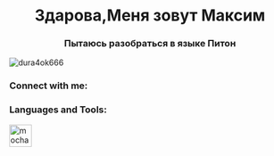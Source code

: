 <h1 align="center">Здарова,Меня зовут Максим</h1>
<h3 align="center">Пытаюсь разобраться в языке Питон</h3>

<p align="left"> <img src="https://komarev.com/ghpvc/?username=dura4ok666&label=Profile%20views&color=0e75b6&style=flat" alt="dura4ok666" /> </p>

<h3 align="left">Connect with me:</h3>
<p align="left">
</p>

<h3 align="left">Languages and Tools:</h3>
<p align="left"> <a href="https://mochajs.org" target="_blank" rel="noreferrer"> <img src="https://www.vectorlogo.zone/logos/mochajs/mochajs-icon.svg" alt="mocha" width="40" height="40"/> </a> </p>
